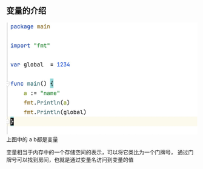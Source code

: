 ## 变量的介绍
![20210928152136](https://raw.githubusercontent.com/Animezjy/PicGo_img/master/images20210928152136.png)
上图中的 a b都是变量

变量相当于内存中的一个存储空间的表示，可以将它类比为一个门牌号，
通过门牌号可以找到房间，也就是通过变量名访问到变量的值
## 